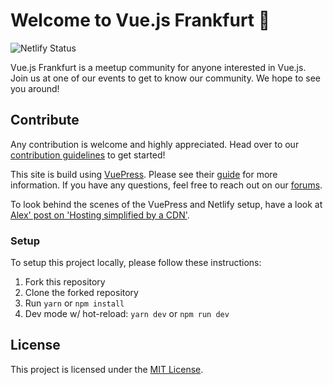 # Welcome to Vue.js Frankfurt :tada:

![Netlify Status](https://api.netlify.com/api/v1/badges/034dbd93-0b93-49ba-90a0-a00a45eefd48/deploy-status)

Vue.js Frankfurt is a meetup community for anyone interested in Vue.js. Join us at one of our events to get to know our community. We hope to see you around!

## Contribute

Any contribution is welcome and highly appreciated. Head over to our [contribution guidelines](.github/CONTRIBUTING.md) to get started!

This site is build using [VuePress](https://vuepress.vuejs.org). Please see their [guide](https://vuepress.vuejs.org/guide/) for more information. If you have any questions, feel free to reach out on our [forums](https://spectrum.chat/vuejsfrankfurt/).

To look behind the scenes of the VuePress and Netlify setup, have a look at [Alex' post on 'Hosting simplified by a CDN'](https://www.ahus1.de/post/cdn-for-simplicity).

### Setup

To setup this project locally, please follow these instructions:

1. Fork this repository
2. Clone the forked repository
3. Run `yarn` or `npm install`
4. Dev mode w/ hot-reload: `yarn dev` or `npm run dev`

## License

This project is licensed under the [MIT License](.github/LICENSE.md).

